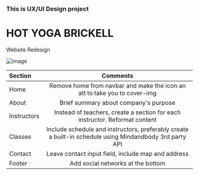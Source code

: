 ### This is UX/UI Design project
# HOT YOGA BRICKELL 
Website Redesign

![image](https://user-images.githubusercontent.com/20978259/67951790-8b408780-fbc2-11e9-9f6d-5e43b9cc8371.png)

| Section | Comments| 
| :---         |     :---:      |      
| Home  | Remove home from navbar and make the icon an att to take you to cover-img |
| About     | Brief summary about company's purpose |
| Instructors | Instead of teachers, create a section for each instructor. Reformat content|
|Classes| Include schedule and instructors, preferably create a built-in schedule using Mindandbody 3rd party API|     
| Contact| Leave contact input field, include map and address |
| Footer|Add social networks at the bottom| 
